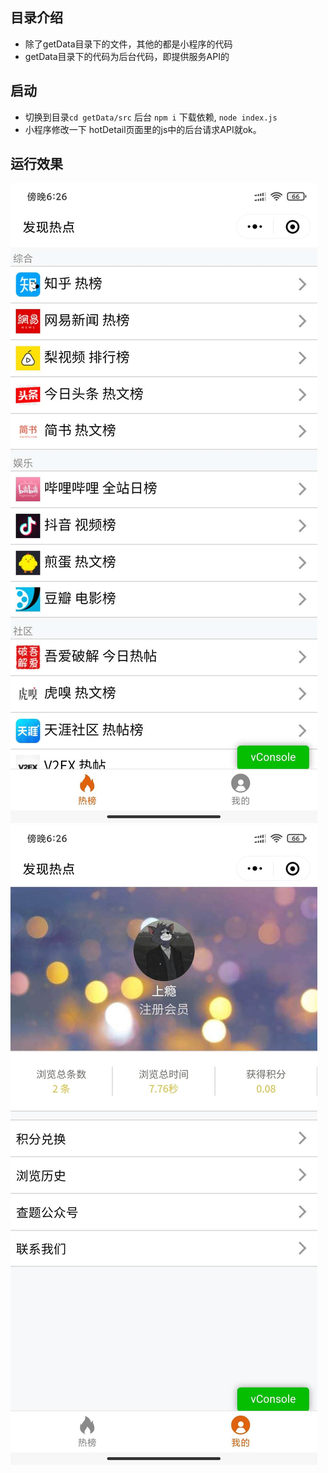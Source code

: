 ## 目录介绍
* 除了getData目录下的文件，其他的都是小程序的代码
* getData目录下的代码为后台代码，即提供服务API的
## 启动
* 切换到目录`cd getData/src` 后台 `npm i` 下载依赖, `node index.js` 
* 小程序修改一下 hotDetail页面里的js中的后台请求API就ok。

## 运行效果
![主页演示图](https://github.com/ChuanV/FindJoyAH/blob/master/1.jpg)
![我的演示图](https://github.com/ChuanV/FindJoyAH/blob/master/2.jpg)
